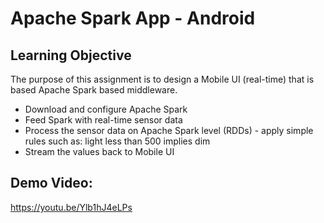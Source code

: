 # Apache Spark App - Android
## Learning Objective

The purpose of this assignment is to design a Mobile UI (real-time) that is based Apache Spark based middleware. 

* Download and configure Apache Spark
* Feed Spark with real-time sensor data
* Process the sensor data on Apache Spark level (RDDs) - apply simple rules such as: light less than 500 implies dim
* Stream the values back to Mobile UI

## Demo Video:
https://youtu.be/Ylb1hJ4eLPs
